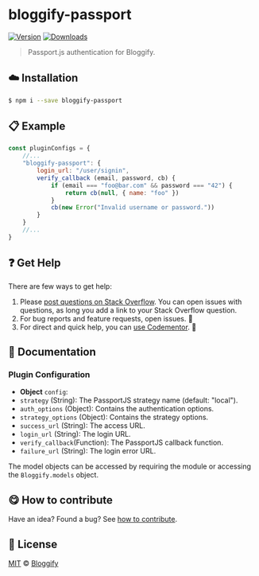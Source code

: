 <!-- Please do not edit this file. Edit the `blah` field in the `package.json` instead. If in doubt, open an issue. -->

# bloggify-passport

 [![Version](https://img.shields.io/npm/v/bloggify-passport.svg)](https://www.npmjs.com/package/bloggify-passport) [![Downloads](https://img.shields.io/npm/dt/bloggify-passport.svg)](https://www.npmjs.com/package/bloggify-passport)

> Passport.js authentication for Bloggify.

## :cloud: Installation

```sh
$ npm i --save bloggify-passport
```


## :clipboard: Example



```js
const pluginConfigs = {
    //...
    "bloggify-passport": {
        login_url: "/user/signin",
        verify_callback (email, password, cb) {
            if (email === "foo@bar.com" && password === "42") {
                return cb(null, { name: "foo" })
            }
            cb(new Error("Invalid username or password."))
        }
    }
    //...
}
```



## :question: Get Help

There are few ways to get help:

 1. Please [post questions on Stack Overflow](https://stackoverflow.com/questions/ask). You can open issues with questions, as long you add a link to your Stack Overflow question.
 2. For bug reports and feature requests, open issues. :bug:
 3. For direct and quick help, you can [use Codementor](https://www.codementor.io/johnnyb). :rocket:


## :memo: Documentation


### Plugin Configuration

- **Object** `config`:
 - `strategy` (String): The PassportJS strategy name (default: "local").
 - `auth_options` (Object): Contains the authentication options.
 - `strategy_options` (Object): Contains the strategy options.
 - `success_url` (String): The access URL.
 - `login_url` (String): The login URL.
 - `verify_callback`(Function): The PassportJS callback function.
 - `failure_url` (String): The login error URL.

The model objects can be accessed by requiring the module or accessing the `Bloggify.models` object.



## :yum: How to contribute
Have an idea? Found a bug? See [how to contribute][contributing].



## :scroll: License

[MIT][license] © [Bloggify][website]

[license]: http://showalicense.com/?fullname=Bloggify%20%3Csupport%40bloggify.org%3E%20(https%3A%2F%2Fbloggify.org)&year=2017#license-mit
[website]: https://bloggify.org
[contributing]: /CONTRIBUTING.md
[docs]: /DOCUMENTATION.md

